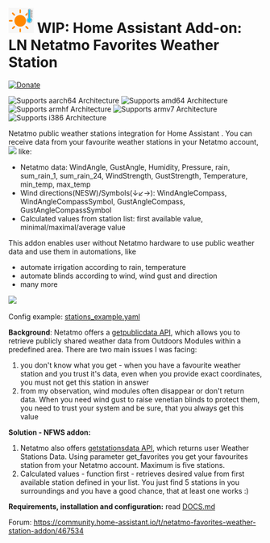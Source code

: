 


# <img src="https://raw.githubusercontent.com/DevLn/GiZMoSK1221-hass-addons/main/nfws/logo.png" alt="drawing" width="50"/> WIP: Home Assistant Add-on: LN Netatmo Favorites Weather Station  
[![Donate](https://www.paypalobjects.com/en_US/i/btn/btn_donate_SM.gif)](https://www.paypal.com/donate/?business=XTWWUQFKVX2XJ&no_recurring=1&item_name=Home+Assistent+Addons&currency_code=CZK)

![Supports aarch64 Architecture][aarch64-shield] ![Supports amd64 Architecture][amd64-shield] ![Supports armhf Architecture][armhf-shield] ![Supports armv7 Architecture][armv7-shield] ![Supports i386 Architecture][i386-shield]

Netatmo public weather stations integration for Home Assistant . You can receive data from your favourite weather stations in your Netatmo account,
![][netatmo_favorites_list]
like:
 - Netatmo data: WindAngle, GustAngle, Humidity, Pressure, rain, sum_rain_1, sum_rain_24, WindStrength, GustStrength, Temperature, min_temp, max_temp
 - Wind directions(NESW)/Symbols(↓↙→): WindAngleCompass, WindAngleCompassSymbol, GustAngleCompass, GustAngleCompassSymbol
 - Calculated values from station list: first available value, minimal/maximal/average value

This addon enables user without Netatmo hardware to use public weather data and use them in automations, like

 - automate irrigation according to rain, temperature
 - automate blinds according to wind, wind gust and direction
 - many more


![][netatmo_screenshot]

Config example: [stations_example.yaml](https://github.com/DevLn/GiZMoSK1221-hass-addons/blob/main/nfws/help/stations_example.yaml)

**Background**: 
Netatmo offers a [getpublicdata API](https://dev.netatmo.com/apidocumentation/weather#getpublicdata), which allows you to retrieve publicly shared weather data from Outdoors Modules within a predefined area. There are two main issues I was facing:
1. you don't know what you get - when you have a favourite weather station and you trust it's data, even when you provide exact coordinates, you must not get this station in answer
2. from my observation, wind modules often disappear or don't return data. When you need wind gust to raise venetian blinds to protect them, you need to trust your system and be sure, that you always get this value

**Solution - NFWS addon:** 
1. Netatmo also offers [getstationsdata API](https://dev.netatmo.com/apidocumentation/weather#getstationsdata), which returns user Weather Stations Data. Using parameter get_favorites you get your favourites station from your Netatmo account. Maximum is five stations.
4. Calculated values - function first - retrieves desired value from first available station defined in your list. You just find 5 stations in you surroundings and you have a good chance, that at least one works :)

**Requirements, installation and configuration:**
read [DOCS.md](https://github.com/DevLn/GiZMoSK1221-hass-addons/blob/main/nfws/DOCS.md)

Forum: https://community.home-assistant.io/t/netatmo-favorites-weather-station-addon/467534

[aarch64-shield]: https://img.shields.io/badge/aarch64-yes-green.svg
[amd64-shield]: https://img.shields.io/badge/amd64-yes-green.svg
[armhf-shield]: https://img.shields.io/badge/armhf-yes-green.svg
[armv7-shield]: https://img.shields.io/badge/armv7-yes-green.svg
[i386-shield]: https://img.shields.io/badge/i386-yes-green.svg
[netatmo_favorites_list]: https://raw.githubusercontent.com/DevLn/GiZMoSK1221-hass-addons/main/nfws/help/netatmo_favorites_list.png
[netatmo_screenshot]: https://raw.githubusercontent.com/DevLn/GiZMoSK1221-hass-addons/main/nfws/help/netatmo_screenshot.png

